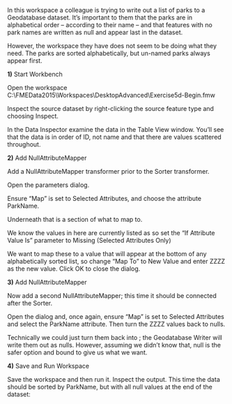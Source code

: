In this workspace a colleague is trying to write out a list of parks to a Geodatabase dataset. It’s important to them that the parks are in alphabetical order – according to their name – and that features with no park names are written as null and appear last in the dataset.

However, the workspace they have does not seem to be doing what they need. The parks are sorted alphabetically, but un-named parks always appear first.

**1)** Start Workbench

Open the workspace C:\FMEData2015\Workspaces\DesktopAdvanced\Exercise5d-Begin.fmw

Inspect the source dataset by right-clicking the source feature type and choosing Inspect.

In the Data Inspector examine the data in the Table View window. You’ll see that the data is in
order of ID, not name and that there are <missing> values scattered throughout.

**2)** Add NullAttributeMapper

Add a NullAttributeMapper transformer prior to the Sorter transformer.

Open the parameters dialog.

Ensure “Map” is set to Selected Attributes, and choose the attribute ParkName.

Underneath that is a section of what to map to.

We know the values in here are currently listed as <missing> so set the “If Attribute Value Is” parameter to Missing (Selected Attributes Only)

We want to map these to a value that will appear at the bottom of any alphabetically sorted list, so change “Map To” to New Value and enter ZZZZ as the new value.
Click OK to close the dialog.

**3)** Add NullAttributeMapper

Now add a second NullAttributeMapper; this time it should be connected after the Sorter.

Open the dialog and, once again, ensure “Map” is set to Selected Attributes and select the ParkName attribute. Then turn the ZZZZ values back to nulls.

Technically we could just turn them back into <missing>; the Geodatabase Writer will write them out as nulls. However, assuming we didn’t know that, null is the safer option and bound to give us what we want.

**4)** Save and Run Workspace

Save the workspace and then run it. Inspect the output. This time the data should be sorted by ParkName, but with all null values at the end of the dataset:
